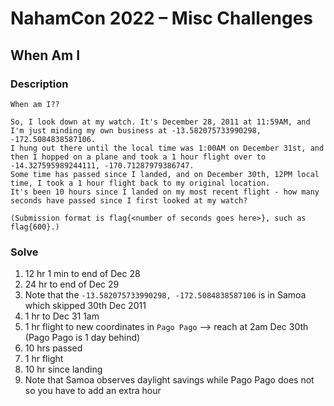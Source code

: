 # NahamCon 2022 – Misc Challenges

## When Am I

### Description

```
When am I??

So, I look down at my watch. It's December 28, 2011 at 11:59AM, and I'm just minding my own business at -13.582075733990298, -172.5084838587106.
I hung out there until the local time was 1:00AM on December 31st, and then I hopped on a plane and took a 1 hour flight over to -14.327595989244111, -170.71287979386747.
Some time has passed since I landed, and on December 30th, 12PM local time, I took a 1 hour flight back to my original location.
It's been 10 hours since I landed on my most recent flight - how many seconds have passed since I first looked at my watch?

(Submission format is flag{<number of seconds goes here>}, such as flag{600}.)
```

### Solve

1. 12 hr 1 min to end of Dec 28
2. 24 hr to end of Dec 29
3. Note that the `-13.582075733990298, -172.5084838587106` is in Samoa which skipped 30th Dec 2011
4. 1 hr to Dec 31 1am
5. 1 hr flight to new coordinates in `Pago Pago` --> reach at 2am Dec 30th (Pago Pago is 1 day behind)
6. 10 hrs passed
7. 1 hr flight
8. 10 hr since landing
9. Note that Samoa observes daylight savings while Pago Pago does not so you have to add an extra hour
